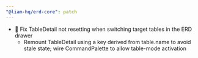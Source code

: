 ```yaml
---
"@liam-hq/erd-core": patch
---
```


- 🐛 Fix TableDetail not resetting when switching target tables in the ERD drawer
  - Remount TableDetail using a key derived from table.name to avoid stale state; wire CommandPalette to allow table-mode activation

